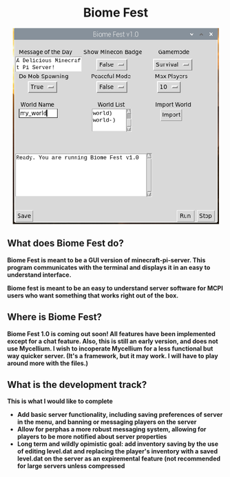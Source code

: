 <h1 align=center> Biome Fest</h1>
<p align=center>
<img src="bf_low_res.png" alt="Application Image" class=center></img>
<h2>What does Biome Fest do?</h2>
<b>Biome Fest is meant to be a GUI version of minecraft-pi-server. This program communicates with the terminal and displays it in an easy to understand interface.</p>
<p>Biome fest is meant to be an easy to understand server software for MCPI users who want something that works right out of the box.</p>
<h2>Where is Biome Fest?</h2>
<p>Biome Fest 1.0 is coming out soon! All features have been implemented except for a chat feature. Also, this is still an early version, and does not use Mycellium. I wish to incoperate Mycellium for a less functional but way quicker server. (It's a framework, but it may work. I will have to play around more with the files.)</p>
<h2>What is the development track?</h2>
<p>This is what I would like to complete</p>
<ul>
  <li> Add basic server functionality, including saving preferences of server in the menu, and banning or messaging players on the server</li>
  <li> Allow for perphas a more robust messaging system, allowing for players to be more notified about server properties</li>
  <li> Long term and wildly opimistic goal: add inventory saving by the use of editing level.dat and replacing the player's inventory with a saved level.dat on the server as an expiremental feature (not recommended for large servers unless compressed</li>
  </ul>
